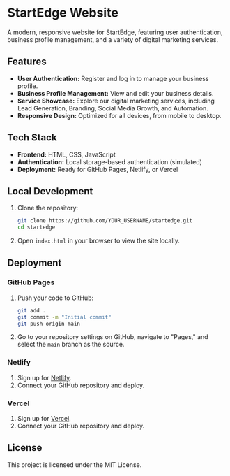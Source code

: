 # StartEdge Website

A modern, responsive website for StartEdge, featuring user authentication, business profile management, and a variety of digital marketing services.

## Features

- **User Authentication:** Register and log in to manage your business profile.
- **Business Profile Management:** View and edit your business details.
- **Service Showcase:** Explore our digital marketing services, including Lead Generation, Branding, Social Media Growth, and Automation.
- **Responsive Design:** Optimized for all devices, from mobile to desktop.

## Tech Stack

- **Frontend:** HTML, CSS, JavaScript
- **Authentication:** Local storage-based authentication (simulated)
- **Deployment:** Ready for GitHub Pages, Netlify, or Vercel

## Local Development

1. Clone the repository:
   ```bash
   git clone https://github.com/YOUR_USERNAME/startedge.git
   cd startedge
   ```

2. Open `index.html` in your browser to view the site locally.

## Deployment

### GitHub Pages

1. Push your code to GitHub:
   ```bash
   git add .
   git commit -m "Initial commit"
   git push origin main
   ```

2. Go to your repository settings on GitHub, navigate to "Pages," and select the `main` branch as the source.

### Netlify

1. Sign up for [Netlify](https://www.netlify.com/).
2. Connect your GitHub repository and deploy.

### Vercel

1. Sign up for [Vercel](https://vercel.com/).
2. Connect your GitHub repository and deploy.

## License

This project is licensed under the MIT License. 